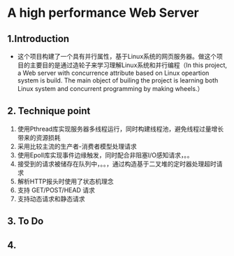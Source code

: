 # A high performance Web Server
## 1.Introduction
  * 这个项目构建了一个具有并行属性，基于Linux系统的网页服务器。做这个项目的主要目的是通过造轮子来学习理解Linux系统和并行编程（In this project, a Web server with concurrence attribute based on Linux opeartion system is build. The main object of builing the project is learning both Linux system and concurrent programming by making wheels.）
## 2. Technique point 
1. 使用Pthread库实现服务器多线程运行，同时构建线程池，避免线程过量增长带来的资源损耗
1. 采用比较主流的生产者-消费者模型处理请求
1. 使用Epoll库实现事件边缘触发，同时配合非阻塞I/O感知请求，。。
1. 接受到的请求被储存在队列中，。。，通过构造基于二叉堆的定时器处理超时请求
1. 解析HTTP报头时使用了状态机理念
1. 支持 GET/POST/HEAD 请求
1. 支持动态请求和静态请求
## 3. To Do
## 4. 
